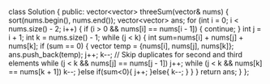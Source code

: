 class Solution {
public:
    vector<vector<int>> threeSum(vector<int>& nums) {
        sort(nums.begin(), nums.end());
        vector<vector<int>> ans;
        for (int i = 0; i < nums.size() - 2; i++) {
            if (i > 0 && nums[i] == nums[i - 1]) {
                continue;
            }
            int j = i + 1;
            int k = nums.size() - 1;
            while (j < k) {
                int sum=nums[i] + nums[j] + nums[k];
                if (sum == 0) {
                    vector<int> temp = {nums[i], nums[j], nums[k]};
                    ans.push_back(temp);
                    j++;
                    k--;
                    // Skip duplicates for second and third elements
                while (j < k && nums[j] == nums[j - 1]) j++;
                while (j < k && nums[k] == nums[k + 1]) k--;
                }else if(sum<0){
                    j++;
                }else{
                    k--;
                }
            }
        }
        return ans;
    }
};

